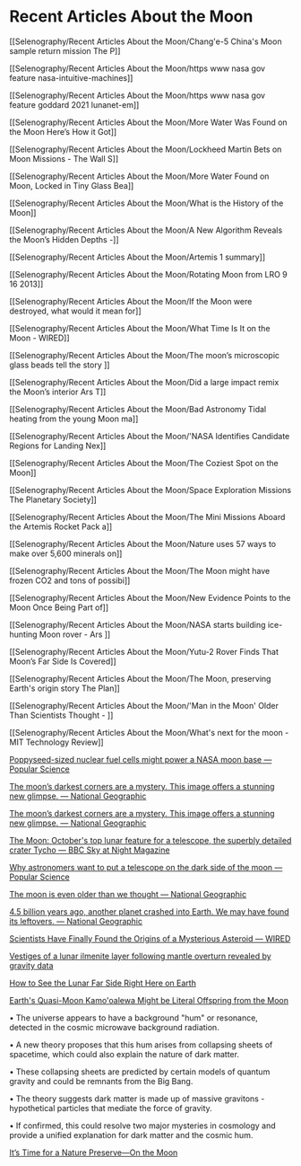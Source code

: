 # Recent Articles About the Moon

[[Selenography/Recent Articles About the Moon/Chang'e-5 China's Moon sample return mission The P]]

[[Selenography/Recent Articles About the Moon/https www nasa gov feature nasa-intuitive-machines]]

[[Selenography/Recent Articles About the Moon/https www nasa gov feature goddard 2021 lunanet-em]]

[[Selenography/Recent Articles About the Moon/More Water Was Found on the Moon Here’s How it Got]]

[[Selenography/Recent Articles About the Moon/Lockheed Martin Bets on Moon Missions - The Wall S]]

[[Selenography/Recent Articles About the Moon/More Water Found on Moon, Locked in Tiny Glass Bea]]

[[Selenography/Recent Articles About the Moon/What is the History of the Moon]]

[[Selenography/Recent Articles About the Moon/A New Algorithm Reveals the Moon’s Hidden Depths -]]

[[Selenography/Recent Articles About the Moon/Artemis 1 summary]]

[[Selenography/Recent Articles About the Moon/Rotating Moon from LRO 9 16 2013]]

[[Selenography/Recent Articles About the Moon/If the Moon were destroyed, what would it mean for]]

[[Selenography/Recent Articles About the Moon/What Time Is It on the Moon - WIRED]]

[[Selenography/Recent Articles About the Moon/The moon’s microscopic glass beads tell the story ]]

[[Selenography/Recent Articles About the Moon/Did a large impact remix the Moon’s interior Ars T]]

[[Selenography/Recent Articles About the Moon/Bad Astronomy Tidal heating from the young Moon ma]]

[[Selenography/Recent Articles About the Moon/'NASA Identifies Candidate Regions for Landing Nex]]

[[Selenography/Recent Articles About the Moon/The Coziest Spot on the Moon]]

[[Selenography/Recent Articles About the Moon/Space Exploration Missions The Planetary Society]]

[[Selenography/Recent Articles About the Moon/The Mini Missions Aboard the Artemis Rocket Pack a]]

[[Selenography/Recent Articles About the Moon/Nature uses 57 ways to make over 5,600 minerals on]]

[[Selenography/Recent Articles About the Moon/The Moon might have frozen CO2 and tons of possibi]]

[[Selenography/Recent Articles About the Moon/New Evidence Points to the Moon Once Being Part of]]

[[Selenography/Recent Articles About the Moon/NASA starts building ice-hunting Moon rover - Ars ]]

[[Selenography/Recent Articles About the Moon/Yutu-2 Rover Finds That Moon’s Far Side Is Covered]]

[[Selenography/Recent Articles About the Moon/The Moon, preserving Earth's origin story The Plan]]

[[Selenography/Recent Articles About the Moon/'Man in the Moon' Older Than Scientists Thought - ]]

[[Selenography/Recent Articles About the Moon/What's next for the moon - MIT Technology Review]]

[Poppyseed-sized nuclear fuel cells might power a NASA moon base — Popular Science](https://apple.news/A2kJZhZxyR5u0-NPRcbsFpA)

[The moon’s darkest corners are a mystery. This image offers a stunning new glimpse. — National Geographic](https://apple.news/A3r0muhVUThKYWWYiXQNYxA)

[The moon’s darkest corners are a mystery. This image offers a stunning new glimpse. — National Geographic](https://apple.news/A3r0muhVUThKYWWYiXQNYxA)

[The Moon: October's top lunar feature for a telescope, the superbly detailed crater Tycho — BBC Sky at Night Magazine](https://apple.news/AvsBOXoEGRACSZqhcpXBIIw)

[Why astronomers want to put a telescope on the dark side of the moon — Popular Science](https://apple.news/A5udrzjWkTWmd9EvX1pXpaw)

[The moon is even older than we thought — National Geographic](https://apple.news/AkZO7NaHQTW6wzHNXU5wk7A)

[4.5 billion years ago, another planet crashed into Earth. We may have found its leftovers. — National Geographic](https://apple.news/AoWzUf8UxRLC4Sg-NutIJeQ)

[Scientists Have Finally Found the Origins of a Mysterious Asteroid — WIRED](https://apple.news/ANpeUwl6RSFq6q5g1-XmhHw)

[]()

[Vestiges of a lunar ilmenite layer following mantle overturn revealed by gravity data](https://www.nature.com/articles/s41561-024-01408-2)

[How to See the Lunar Far Side Right Here on Earth](https://apple.news/AzT81dEsmRNKlWu-2hzaGkw)

[Earth&#x27;s Quasi-Moon Kamo&#x27;oalewa Might be Literal Offspring from the Moon](https://www.syfy.com/syfy-wire/earths-tiny-quasi-moon-might-be-a-chunk-of-the-actual-moon)

• The universe appears to have a background "hum" or resonance, detected in the cosmic microwave background radiation.

• A new theory proposes that this hum arises from collapsing sheets of spacetime, which could also explain the nature of dark matter.

• These collapsing sheets are predicted by certain models of quantum gravity and could be remnants from the Big Bang.

• The theory suggests dark matter is made up of massive gravitons - hypothetical particles that mediate the force of gravity.

• If confirmed, this could resolve two major mysteries in cosmology and provide a unified explanation for dark matter and the cosmic hum.

[It’s Time for a Nature Preserve—On the Moon](https://apple.news/AcdYq1gpxSp-_yGXX6ZZRiw)

